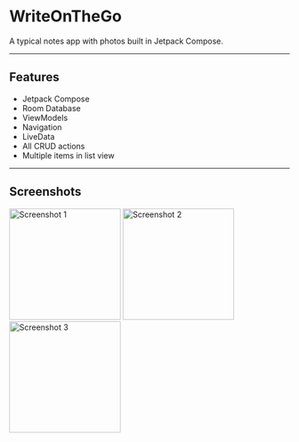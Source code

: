 # WriteOnTheGo

A typical notes app with photos built in Jetpack Compose.

---

## Features

- Jetpack Compose
- Room Database
- ViewModels
- Navigation
- LiveData
- All CRUD actions
- Multiple items in list view

---

## Screenshots

<img src="https://github.com/abhijeetsharma016/WriteOnTheGo/assets/128720483/3ee38d97-dea3-4a55-aaed-1dbbaf69e3b4" width="200" alt="Screenshot 1">
<img src="https://github.com/abhijeetsharma016/WriteOnTheGo/assets/128720483/0dd20200-ea1d-4377-a967-d7f88edd0d84" width="200" alt="Screenshot 2">
<img src="https://github.com/abhijeetsharma016/WriteOnTheGo/assets/128720483/48926b95-59d3-4443-ba3a-bf7b0fab3317" width="200" alt="Screenshot 3">
